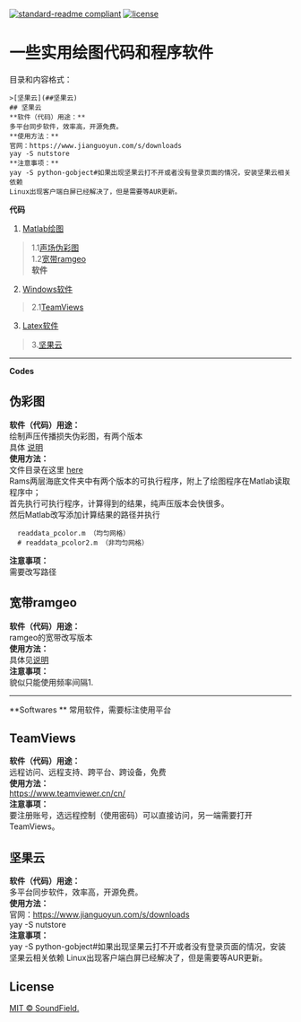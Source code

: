 [![standard-readme compliant](https://img.shields.io/badge/readme%20style-standard-brightgreen.svg?style=flat-square)](https://github.com/RichardLitt/standard-readme)
[![license](https://img.shields.io/npm/l/debug)](https://github.com/SoundField/utils/LICENSE)
# 一些实用绘图代码和程序软件

目录和内容格式：  
```
>[坚果云](##坚果云)  
## 坚果云
**软件（代码）用途：**  
多平台同步软件，效率高，开源免费。  
**使用方法：**    
官网：https://www.jianguoyun.com/s/downloads  
yay -S nutstore  
**注意事项：**  
yay -S python-gobject#如果出现坚果云打不开或者没有登录页面的情况，安装坚果云相关依赖
Linux出现客户端白屏已经解决了，但是需要等AUR更新。
```

**代码**
1. [Matlab绘图](#Matlab)  
>1.1[声场伪彩图](##伪彩图)    
>1.2[宽带ramgeo](##宽带ramgeo)  
**软件**
2. [Windows软件](#Windows)  
>2.1[TeamViews](##TeamsViews)   

3. [Latex软件](#Latex)  
>3.[坚果云](##坚果云)  
 
---
**Codes**

## 伪彩图
**软件（代码）用途：**  
绘制声压传播损失伪彩图，有两个版本  
具体 [说明](./Codes/Matlab/Rams伪彩图/MATLAB读取程序/说明.txt)  
**使用方法：**    
文件目录在这里 [here](./Codes/Matlab/Rams伪彩图)   
Rams两层海底文件夹中有两个版本的可执行程序，附上了绘图程序在Matlab读取程序中；   
首先执行可执行程序，计算得到的结果，纯声压版本会快很多。  
然后Matlab改写添加计算结果的路径并执行
```(matlab)
  readdata_pcolor.m （均匀网格）
  # readdata_pcolor2.m （非均匀网格）
```  
**注意事项：**   
需要改写路径 

## 宽带ramgeo  
**软件（代码）用途：**   
ramgeo的宽带改写版本  
**使用方法：**  
具体见[说明](./Codes/Matlab/宽带Ramgeo/readme.txt)  
**注意事项：**  
貌似只能使用频率间隔1.  

---
**Softwares ** 
常用软件，需要标注使用平台  
## TeamViews  
**软件（代码）用途：**   
远程访问、远程支持、跨平台、跨设备，免费  
**使用方法：**     
https://www.teamviewer.cn/cn/  
**注意事项：**   
要注册账号，选远程控制（使用密码）可以直接访问，另一端需要打开TeamViews。

## 坚果云
**软件（代码）用途：**  
多平台同步软件，效率高，开源免费。  
**使用方法：**    
官网：https://www.jianguoyun.com/s/downloads  
yay -S nutstore  
**注意事项：**  
yay -S python-gobject#如果出现坚果云打不开或者没有登录页面的情况，安装坚果云相关依赖
Linux出现客户端白屏已经解决了，但是需要等AUR更新。



## License

[MIT © SoundField.](../LICENSE)
